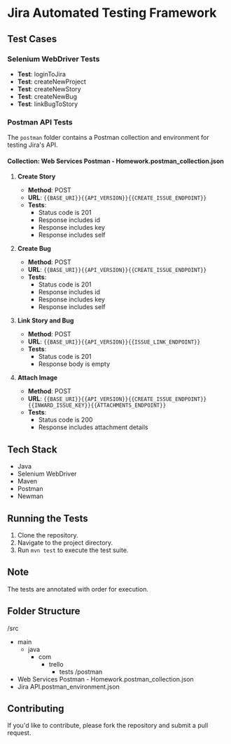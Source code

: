 # Jira Automated Testing Framework

## Test Cases

### Selenium WebDriver Tests

- **Test**: loginToJira
- **Test**: createNewProject
- **Test**: createNewStory
- **Test**: createNewBug
- **Test**: linkBugToStory

### Postman API Tests

The `postman` folder contains a Postman collection and environment for testing Jira's API.

#### Collection: Web Services Postman - Homework.postman_collection.json

1. **Create Story**
    - **Method**: POST
    - **URL**: `{{BASE_URI}}{{API_VERSION}}{{CREATE_ISSUE_ENDPOINT}}`
    - **Tests**:
        - Status code is 201
        - Response includes id
        - Response includes key
        - Response includes self

2. **Create Bug**
    - **Method**: POST
    - **URL**: `{{BASE_URI}}{{API_VERSION}}{{CREATE_ISSUE_ENDPOINT}}`
    - **Tests**:
        - Status code is 201
        - Response includes id
        - Response includes key
        - Response includes self

3. **Link Story and Bug**
    - **Method**: POST
    - **URL**: `{{BASE_URI}}{{API_VERSION}}{{ISSUE_LINK_ENDPOINT}}`
    - **Tests**:
        - Status code is 201
        - Response body is empty

4. **Attach Image**
    - **Method**: POST
    - **URL**: `{{BASE_URI}}{{API_VERSION}}{{CREATE_ISSUE_ENDPOINT}}{{INWARD_ISSUE_KEY}}{{ATTACHMENTS_ENDPOINT}}`
    - **Tests**:
        - Status code is 200
        - Response includes attachment details

## Tech Stack
- Java
- Selenium WebDriver
- Maven
- Postman
- Newman

## Running the Tests

1. Clone the repository.
2. Navigate to the project directory.
3. Run `mvn test` to execute the test suite.

## Note

The tests are annotated with order for execution.

## Folder Structure

/src
- main
    - java
        - com
            - trello
                - tests
                  /postman
- Web Services Postman - Homework.postman_collection.json
- Jira API.postman_environment.json

## Contributing

If you'd like to contribute, please fork the repository and submit a pull request.

